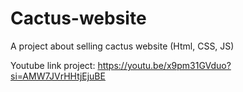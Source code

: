 # Cactus-website
A project about selling cactus website (Html, CSS, JS)

Youtube link project: https://youtu.be/x9pm31GVduo?si=AMW7JVrHHtjEjuBE
